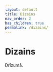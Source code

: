 ```yaml
---
layout: default
title: Dizains
nav_order: 2
has_children: true
permalink: /dizains/
---
```

# Dizains

Drīzumā.